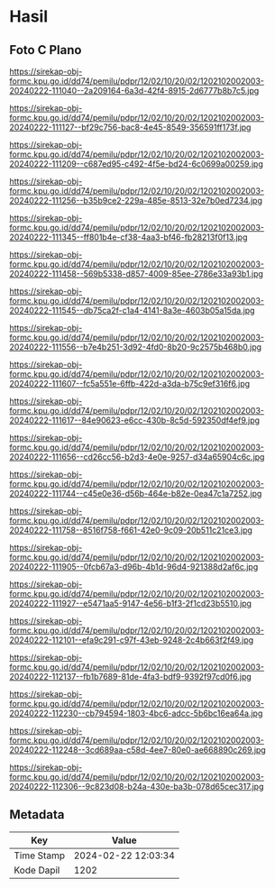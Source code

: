 # Hasil

## Foto C Plano

https://sirekap-obj-formc.kpu.go.id/dd74/pemilu/pdpr/12/02/10/20/02/1202102002003-20240222-111040--2a209164-6a3d-42f4-8915-2d6777b8b7c5.jpg

https://sirekap-obj-formc.kpu.go.id/dd74/pemilu/pdpr/12/02/10/20/02/1202102002003-20240222-111127--bf29c756-bac8-4e45-8549-356591ff173f.jpg

https://sirekap-obj-formc.kpu.go.id/dd74/pemilu/pdpr/12/02/10/20/02/1202102002003-20240222-111209--c687ed95-c492-4f5e-bd24-6c0699a00259.jpg

https://sirekap-obj-formc.kpu.go.id/dd74/pemilu/pdpr/12/02/10/20/02/1202102002003-20240222-111256--b35b9ce2-229a-485e-8513-32e7b0ed7234.jpg

https://sirekap-obj-formc.kpu.go.id/dd74/pemilu/pdpr/12/02/10/20/02/1202102002003-20240222-111345--ff801b4e-cf38-4aa3-bf46-fb28213f0f13.jpg

https://sirekap-obj-formc.kpu.go.id/dd74/pemilu/pdpr/12/02/10/20/02/1202102002003-20240222-111458--569b5338-d857-4009-85ee-2786e33a93b1.jpg

https://sirekap-obj-formc.kpu.go.id/dd74/pemilu/pdpr/12/02/10/20/02/1202102002003-20240222-111545--db75ca2f-c1a4-4141-8a3e-4603b05a15da.jpg

https://sirekap-obj-formc.kpu.go.id/dd74/pemilu/pdpr/12/02/10/20/02/1202102002003-20240222-111556--b7e4b251-3d92-4fd0-8b20-9c2575b468b0.jpg

https://sirekap-obj-formc.kpu.go.id/dd74/pemilu/pdpr/12/02/10/20/02/1202102002003-20240222-111607--fc5a551e-6ffb-422d-a3da-b75c9ef316f6.jpg

https://sirekap-obj-formc.kpu.go.id/dd74/pemilu/pdpr/12/02/10/20/02/1202102002003-20240222-111617--84e90623-e6cc-430b-8c5d-592350df4ef9.jpg

https://sirekap-obj-formc.kpu.go.id/dd74/pemilu/pdpr/12/02/10/20/02/1202102002003-20240222-111656--cd26cc56-b2d3-4e0e-9257-d34a65904c6c.jpg

https://sirekap-obj-formc.kpu.go.id/dd74/pemilu/pdpr/12/02/10/20/02/1202102002003-20240222-111744--c45e0e36-d56b-464e-b82e-0ea47c1a7252.jpg

https://sirekap-obj-formc.kpu.go.id/dd74/pemilu/pdpr/12/02/10/20/02/1202102002003-20240222-111758--8516f758-f661-42e0-9c09-20b511c21ce3.jpg

https://sirekap-obj-formc.kpu.go.id/dd74/pemilu/pdpr/12/02/10/20/02/1202102002003-20240222-111905--0fcb67a3-d96b-4b1d-96d4-921388d2af6c.jpg

https://sirekap-obj-formc.kpu.go.id/dd74/pemilu/pdpr/12/02/10/20/02/1202102002003-20240222-111927--e5471aa5-9147-4e56-b1f3-2f1cd23b5510.jpg

https://sirekap-obj-formc.kpu.go.id/dd74/pemilu/pdpr/12/02/10/20/02/1202102002003-20240222-112101--efa9c291-c97f-43eb-9248-2c4b663f2f49.jpg

https://sirekap-obj-formc.kpu.go.id/dd74/pemilu/pdpr/12/02/10/20/02/1202102002003-20240222-112137--fb1b7689-81de-4fa3-bdf9-9392f97cd0f6.jpg

https://sirekap-obj-formc.kpu.go.id/dd74/pemilu/pdpr/12/02/10/20/02/1202102002003-20240222-112230--cb794594-1803-4bc6-adcc-5b6bc16ea64a.jpg

https://sirekap-obj-formc.kpu.go.id/dd74/pemilu/pdpr/12/02/10/20/02/1202102002003-20240222-112248--3cd689aa-c58d-4ee7-80e0-ae668890c269.jpg

https://sirekap-obj-formc.kpu.go.id/dd74/pemilu/pdpr/12/02/10/20/02/1202102002003-20240222-112306--9c823d08-b24a-430e-ba3b-078d65cec317.jpg


## Metadata

| Key        | Value               |
| ---------- | ------------------- |
| Time Stamp | 2024-02-22 12:03:34 |
| Kode Dapil | 1202                |



